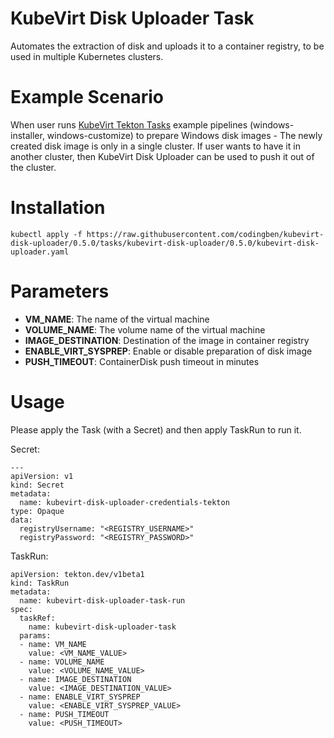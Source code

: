 # KubeVirt Disk Uploader Task

Automates the extraction of disk and uploads it to a container registry, to be used in multiple Kubernetes clusters.

# Example Scenario

When user runs [KubeVirt Tekton Tasks](https://github.com/kubevirt/kubevirt-tekton-tasks) example pipelines (windows-installer, windows-customize) to prepare Windows disk images - The newly created disk image is only in a single cluster. If user wants to have it in another cluster, then KubeVirt Disk Uploader can be used to push it out of the cluster.

# Installation

```
kubectl apply -f https://raw.githubusercontent.com/codingben/kubevirt-disk-uploader/0.5.0/tasks/kubevirt-disk-uploader/0.5.0/kubevirt-disk-uploader.yaml
```

# Parameters

- **VM_NAME**: The name of the virtual machine
- **VOLUME_NAME**: The volume name of the virtual machine
- **IMAGE_DESTINATION**: Destination of the image in container registry
- **ENABLE_VIRT_SYSPREP**: Enable or disable preparation of disk image
- **PUSH_TIMEOUT**: ContainerDisk push timeout in minutes

# Usage

Please apply the Task (with a Secret) and then apply TaskRun to run it.

Secret:

```
---
apiVersion: v1
kind: Secret
metadata:
  name: kubevirt-disk-uploader-credentials-tekton
type: Opaque
data:
  registryUsername: "<REGISTRY_USERNAME>"
  registryPassword: "<REGISTRY_PASSWORD>"
```

TaskRun:

```
apiVersion: tekton.dev/v1beta1
kind: TaskRun
metadata:
  name: kubevirt-disk-uploader-task-run
spec:
  taskRef:
    name: kubevirt-disk-uploader-task
  params:
  - name: VM_NAME
    value: <VM_NAME_VALUE>
  - name: VOLUME_NAME
    value: <VOLUME_NAME_VALUE>
  - name: IMAGE_DESTINATION
    value: <IMAGE_DESTINATION_VALUE>
  - name: ENABLE_VIRT_SYSPREP
    value: <ENABLE_VIRT_SYSPREP_VALUE>
  - name: PUSH_TIMEOUT
    value: <PUSH_TIMEOUT>
```
